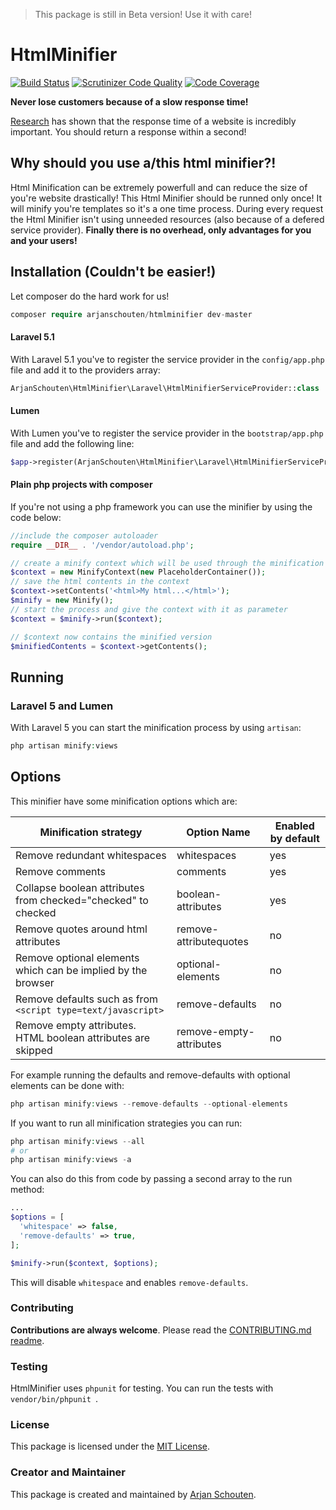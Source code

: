 > This package is still in Beta version! Use it with care!

# HtmlMinifier

[![Build Status](https://travis-ci.org/ArjanSchouten/HtmlMinifier.svg?branch=master)](https://travis-ci.org/ArjanSchouten/HtmlMinifier)
[![Scrutinizer Code Quality](https://scrutinizer-ci.com/g/ArjanSchouten/HtmlMinifier/badges/quality-score.png?b=master)](https://scrutinizer-ci.com/g/ArjanSchouten/HtmlMinifier/?branch=master)
[![Code Coverage](https://scrutinizer-ci.com/g/ArjanSchouten/HtmlMinifier/badges/coverage.png?b=master)](https://scrutinizer-ci.com/g/ArjanSchouten/HtmlMinifier/?branch=master)

**Never lose customers because of a slow response time!**

[Research](http://www.nngroup.com/articles/response-times-3-important-limits/) has shown that the response time of a website is incredibly important. You should return a response within a second!

## Why should you use a/this html minifier?!
Html Minification can be extremely powerfull and can reduce the size of you're website drastically! This Html Minifier should be runned only once! It will minify you're templates so it's a one time process. During every request the Html Minifier isn't using  unneeded resources (also because of a defered service provider). **Finally there is no overhead, only advantages for you and your users!**

## Installation (Couldn't be easier!)
Let composer do the hard work for us!
```php
composer require arjanschouten/htmlminifier dev-master
```
#### Laravel 5.1
With Laravel 5.1 you've to register the service provider in the ```config/app.php``` file and add it to the providers array:
```php
ArjanSchouten\HtmlMinifier\Laravel\HtmlMinifierServiceProvider::class
```

#### Lumen
With Lumen you've to register the service provider in the ```bootstrap/app.php``` file and add the following line:
```php
$app->register(ArjanSchouten\HtmlMinifier\Laravel\HtmlMinifierServiceProvider::class);
```

#### Plain php projects with composer
If you're not using a php framework you can use the minifier by using the code below:
```php
//include the composer autoloader
require __DIR__ . '/vendor/autoload.php';

// create a minify context which will be used through the minification process
$context = new MinifyContext(new PlaceholderContainer());
// save the html contents in the context
$context->setContents('<html>My html...</html>');
$minify = new Minify();
// start the process and give the context with it as parameter
$context = $minify->run($context);

// $context now contains the minified version
$minifiedContents = $context->getContents();

```

## Running
### Laravel 5 and Lumen
With Laravel 5 you can start the minification process by using ```artisan```:
```php
php artisan minify:views
```

## Options
This minifier have some minification options which are:

| Minification strategy                                         | Option Name             | Enabled by default  |
|---------------------------------------------------------------|-------------------------| --------------------|
| Remove redundant whitespaces                                  | whitespaces             | yes                 |
| Remove comments                                               | comments                | yes                 |
| Collapse boolean attributes from checked="checked" to checked | boolean-attributes      | yes                 |
| Remove quotes around html attributes                          | remove-attributequotes  | no                  |
| Remove optional elements which can be implied by the browser  | optional-elements       | no                  |
| Remove defaults such as from ```<script type=text/javascript>```    | remove-defaults         | no                  |
| Remove empty attributes. HTML boolean attributes are skipped  | remove-empty-attributes | no                  |

For example running the defaults and remove-defaults with optional elements can be done with:
```php
php artisan minify:views --remove-defaults --optional-elements
```

If you want to run all minification strategies you can run:
```php 
php artisan minify:views --all
# or
php artisan minify:views -a
```

You can also do this from code by passing a second array to the run method:
```php
...
$options = [
  'whitespace' => false,
  'remove-defaults' => true,
];

$minify->run($context, $options);
```
This will disable ```whitespace``` and enables ```remove-defaults```.

### Contributing
**Contributions are always welcome**. Please read the [CONTRIBUTING.md readme](https://github.com/ArjanSchouten/HtmlMinifier/blob/master/CONTRIBUTING.md).

### Testing
HtmlMinifier uses ```phpunit``` for testing. You can run the tests with ```vendor/bin/phpunit ```.

### License
This package is licensed under the [MIT License](https://github.com/ArjanSchouten/HtmlMinifier/blob/master/LICENSE).

### Creator and Maintainer
This package is created and maintained by [Arjan Schouten](http://www.arjan-schouten.nl).
